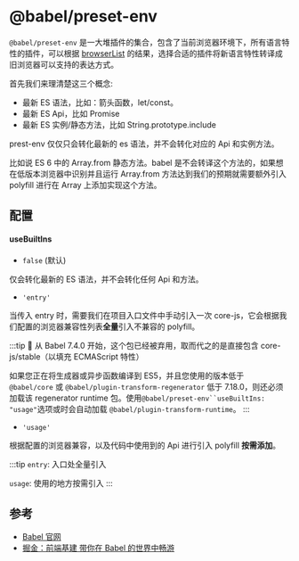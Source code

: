 # @babel/preset-env

`@babel/preset-env` 是一大堆插件的集合，包含了当前浏览器环境下，所有语言特性的插件，可以根据 [browserList](https://github.com/browserslist/browserslist) 的结果，选择合适的插件将新语言特性转译成旧浏览器可以支持的表达方式。

首先我们来理清楚这三个概念:

- 最新 ES 语法，比如：箭头函数，let/const。
- 最新 ES Api，比如 Promise
- 最新 ES 实例/静态方法，比如 String.prototype.include

prest-env 仅仅只会转化最新的 es 语法，并不会转化对应的 Api 和实例方法。

比如说 ES 6 中的 Array.from 静态方法。babel 是不会转译这个方法的，如果想在低版本浏览器中识别并且运行 Array.from 方法达到我们的预期就需要额外引入 polyfill 进行在 Array 上添加实现这个方法。

## 配置

#### useBuiltIns

- `false` (默认)

仅会转化最新的 ES 语法，并不会转化任何 Api 和方法。

- `'entry'`

当传入 entry 时，需要我们在项目入口文件中手动引入一次 core-js，它会根据我们配置的浏览器兼容性列表**全量**引入不兼容的 polyfill。

:::tip
🚨 从 Babel 7.4.0 开始，这个包已经被弃用，取而代之的是直接包含 core-js/stable（以填充 ECMAScript 特性）

如果您正在将生成器或异步函数编译到 ES5，并且您使用的版本低于 `@babel/core` 或 `@babel/plugin-transform-regenerator` 低于 7.18.0，则还必须加载该 regenerator runtime 包。使用` @babel/preset-env``useBuiltIns: "usage" `选项或时会自动加载 `@babel/plugin-transform-runtime`。
:::

- `'usage'`

根据配置的浏览器兼容，以及代码中使用到的 Api 进行引入 polyfill **按需添加**。

:::tip
`entry`: 入口处全量引入

`usage`: 使用的地方按需引入
:::

## 参考

- [Babel 官网](https://www.babeljs.cn/docs/babel-preset-env)
- [掘金：前端基建 带你在 Babel 的世界中畅游](https://juejin.cn/post/7025237833543581732)
